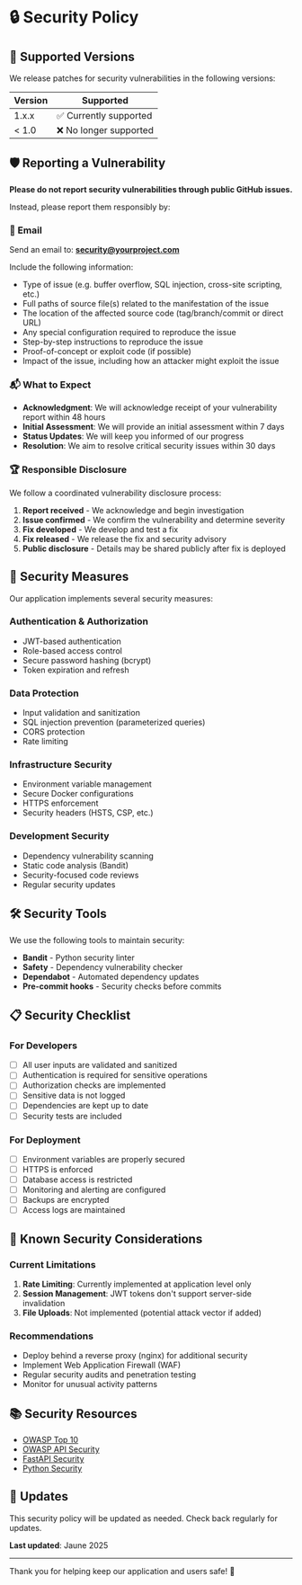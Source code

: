 # 🔒 Security Policy

## 🚨 Supported Versions

We release patches for security vulnerabilities in the following versions:

| Version | Supported          |
| ------- | ------------------ |
| 1.x.x   | ✅ Currently supported |
| < 1.0   | ❌ No longer supported |

## 🛡️ Reporting a Vulnerability

**Please do not report security vulnerabilities through public GitHub issues.**

Instead, please report them responsibly by:

### 📧 Email

Send an email to: **security@yourproject.com**

Include the following information:
- Type of issue (e.g. buffer overflow, SQL injection, cross-site scripting, etc.)
- Full paths of source file(s) related to the manifestation of the issue
- The location of the affected source code (tag/branch/commit or direct URL)
- Any special configuration required to reproduce the issue
- Step-by-step instructions to reproduce the issue
- Proof-of-concept or exploit code (if possible)
- Impact of the issue, including how an attacker might exploit the issue

### 📬 What to Expect

- **Acknowledgment**: We will acknowledge receipt of your vulnerability report within 48 hours
- **Initial Assessment**: We will provide an initial assessment within 7 days
- **Status Updates**: We will keep you informed of our progress
- **Resolution**: We aim to resolve critical security issues within 30 days

### 🏆 Responsible Disclosure

We follow a coordinated vulnerability disclosure process:

1. **Report received** - We acknowledge and begin investigation
2. **Issue confirmed** - We confirm the vulnerability and determine severity
3. **Fix developed** - We develop and test a fix
4. **Fix released** - We release the fix and security advisory
5. **Public disclosure** - Details may be shared publicly after fix is deployed

## 🔐 Security Measures

Our application implements several security measures:

### Authentication & Authorization
- JWT-based authentication
- Role-based access control
- Secure password hashing (bcrypt)
- Token expiration and refresh

### Data Protection
- Input validation and sanitization
- SQL injection prevention (parameterized queries)
- CORS protection
- Rate limiting

### Infrastructure Security
- Environment variable management
- Secure Docker configurations
- HTTPS enforcement
- Security headers (HSTS, CSP, etc.)

### Development Security
- Dependency vulnerability scanning
- Static code analysis (Bandit)
- Security-focused code reviews
- Regular security updates

## 🛠️ Security Tools

We use the following tools to maintain security:

- **Bandit** - Python security linter
- **Safety** - Dependency vulnerability checker
- **Dependabot** - Automated dependency updates
- **Pre-commit hooks** - Security checks before commits

## 📋 Security Checklist

### For Developers

- [ ] All user inputs are validated and sanitized
- [ ] Authentication is required for sensitive operations
- [ ] Authorization checks are implemented
- [ ] Sensitive data is not logged
- [ ] Dependencies are kept up to date
- [ ] Security tests are included

### For Deployment

- [ ] Environment variables are properly secured
- [ ] HTTPS is enforced
- [ ] Database access is restricted
- [ ] Monitoring and alerting are configured
- [ ] Backups are encrypted
- [ ] Access logs are maintained

## 🚫 Known Security Considerations

### Current Limitations

1. **Rate Limiting**: Currently implemented at application level only
2. **Session Management**: JWT tokens don't support server-side invalidation
3. **File Uploads**: Not implemented (potential attack vector if added)

### Recommendations

- Deploy behind a reverse proxy (nginx) for additional security
- Implement Web Application Firewall (WAF)
- Regular security audits and penetration testing
- Monitor for unusual activity patterns

## 📚 Security Resources

- [OWASP Top 10](https://owasp.org/www-project-top-ten/)
- [OWASP API Security](https://owasp.org/www-project-api-security/)
- [FastAPI Security](https://fastapi.tiangolo.com/tutorial/security/)
- [Python Security](https://python-security.readthedocs.io/)

## 🔄 Updates

This security policy will be updated as needed. Check back regularly for updates.

**Last updated**: Jaune 2025

---

Thank you for helping keep our application and users safe! 🙏
